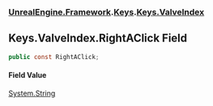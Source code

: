 ### [UnrealEngine.Framework](./UnrealEngine-Framework.md 'UnrealEngine.Framework').[Keys](./UnrealEngine-Framework-Keys.md 'UnrealEngine.Framework.Keys').[Keys.ValveIndex](./UnrealEngine-Framework-Keys-ValveIndex.md 'UnrealEngine.Framework.Keys.ValveIndex')
## Keys.ValveIndex.RightAClick Field
  
```csharp
public const RightAClick;
```
#### Field Value
[System.String](https://docs.microsoft.com/en-us/dotnet/api/System.String 'System.String')  
